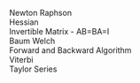 Newton Raphson  
Hessian  
Invertible Matrix - AB=BA=I  
Baum Welch  
Forward and Backward Algorithm  
Viterbi  
Taylor Series  

